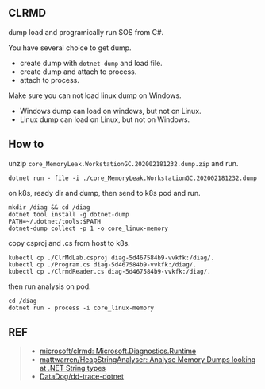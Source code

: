 ## CLRMD

dump load and programically run SOS from C#.

You have several choice to get dump.

* create dump with `dotnet-dump` and load file.
* create dump and attach to process.
* attach to process.

Make sure you can not load linux dump on Windows.

* Windows dump can load on windows, but not on Linux.
* Linux dump can load on Linux, but not on Windows.

## How to

unzip `core_MemoryLeak.WorkstationGC.202002181232.dump.zip` and run.

```shell
dotnet run - file -i ./core_MemoryLeak.WorkstationGC.202002181232.dump
```


on k8s, ready dir and dump, then send to k8s pod and run.

```shell
mkdir /diag && cd /diag
dotnet tool install -g dotnet-dump
PATH=~/.dotnet/tools:$PATH
dotnet-dump collect -p 1 -o core_linux-memory
```

copy csproj and .cs from host to k8s.

```shell
kubectl cp ./ClrMdLab.csproj diag-5d467584b9-vvkfk:/diag/.
kubectl cp ./Program.cs diag-5d467584b9-vvkfk:/diag/.
kubectl cp ./ClrmdReader.cs diag-5d467584b9-vvkfk:/diag/.
```

then run analysis on pod.

```shell
cd /diag
dotnet run - process -i core_linux-memory
```

## REF

> * [microsoft/clrmd: Microsoft\.Diagnostics\.Runtime](https://github.com/microsoft/clrmd)
> * [mattwarren/HeapStringAnalyser: Analyse Memory Dumps looking at \.NET String types](https://github.com/mattwarren/HeapStringAnalyser)
> * [DataDog/dd-trace-dotnet](https://github.com/DataDog/dd-trace-dotnet/blob/e481fc79c5742f9870b216ab6f40c81345ca95f6/src/Datadog.Trace.ClrProfiler.Native/clr_helpers.cpp)

